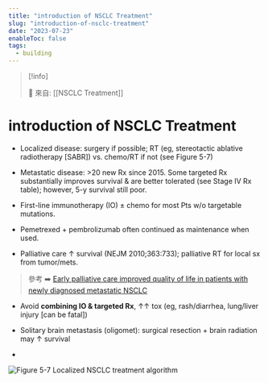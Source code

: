 ```yaml
---
title: "introduction of NSCLC Treatment"
slug: "introduction-of-nsclc-treatment"
date: "2023-07-23"
enableToc: false
tags:
  - building
---
```


> [!info]
>
> 🌱 來自: [[NSCLC Treatment]]

# introduction of NSCLC Treatment

- Localized disease: surgery if possible; RT (eg, stereotactic ablative radiotherapy [SABR]) vs. chemo/RT if not (see Figure 5-7)

- Metastatic disease: >20 new Rx since 2015. Some targeted Rx substantially improves survival & are better tolerated (see Stage IV Rx table); however, 5-y survival still poor.
- First-line immunotherapy (IO) ± chemo for most Pts w/o targetable mutations.
- Pemetrexed + pembrolizumab often continued as maintenance when used.
- Palliative care ↑ survival (NEJM 2010;363:733); palliative RT for local sx from tumor/mets.

> 參考 ➡️ [Early palliative care improved quality of life in patients with newly diagnosed metastatic NSCLC](https://www.acpjournals.org/doi/full/10.7326/0003-4819-153-12-201012210-02003)

- Avoid **combining IO & targeted Rx**, ↑↑ tox (eg, rash/diarrhea, lung/liver injury [can be fatal])

- Solitary brain metastasis (oligomet): surgical resection + brain radiation may ↑ survival
-

![Figure 5-7 Localized NSCLC treatment algorithm](https://i.imgur.com/r1RSHWy.png)
